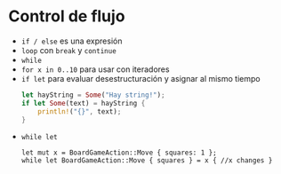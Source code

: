 # Control de flujo

* `if / else` es una expresión
* `loop` con `break` y `continue`
* `while`
* `for x in 0..10` para usar con iteradores
* `if let` para evaluar desestructuración y asignar al mismo tiempo
    ```rust
    let hayString = Some("Hay string!");
    if let Some(text) = hayString {
        println!("{}", text);
    }
    ```
* `while let`
    ```
    let mut x = BoardGameAction::Move { squares: 1 };
    while let BoardGameAction::Move { squares } = x { //x changes }
    ```
